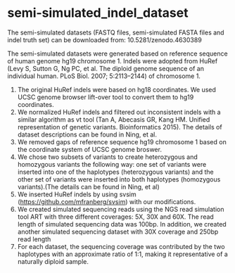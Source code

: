 # semi-simulated_indel_dataset
The semi-simulated datasets (FASTQ files, semi-simulated FASTA files and indel truth set) can be downloaded from: 10.5281/zenodo.4630389

The semi-simulated datasets were generated based on reference sequence of human genome hg19 chromosome 1. Indels were adopted from HuRef (Levy S, Sutton G, Ng PC, et al. The diploid genome sequence of an individual human. PLoS Biol. 2007; 5:2113–2144) of chromosome 1.
1. The original HuRef indels were based on hg18 coordinates. We used UCSC genome browser lift-over tool to convert them to hg19 coordinates.
2. We normalized HuRef indels and filtered out inconsistent indels with a similar algorithm as vt tool (Tan A, Abecasis GR, Kang HM. Unified representation of genetic variants. Bioinformatics 2015). The details of dataset descriptions can be found in Ning, et al.
3. We removed gaps of reference sequence hg19 chromosome 1 based on the coordinate system of UCSC genome broswer.
4. We chose two subsets of variants to create heterozygous and homozygous variants the following way: one set of variants were inserted into one of the haplotypes (heterozygous variants) and the other set of variants were inserted into both haplotypes (homozygous variants).(The details can be found in Ning, et al)
5. We inserted HuRef indels by using svsim (https://github.com/mfranberg/svsim) with our modifications.
6. We created simulated sequencing reads using the NGS read simulation tool ART⁠ with three different coverages: 5X, 30X and 60X. The read length of simulated sequencing data was 100bp⁠⁠. In addition, we created another simulated sequencing dataset with 30X coverage and 250bp read length
7. For each dataset, the sequencing coverage was contributed by the two haplotypes with an approximate ratio of 1:1, making it representative of a naturally diploid sample.
